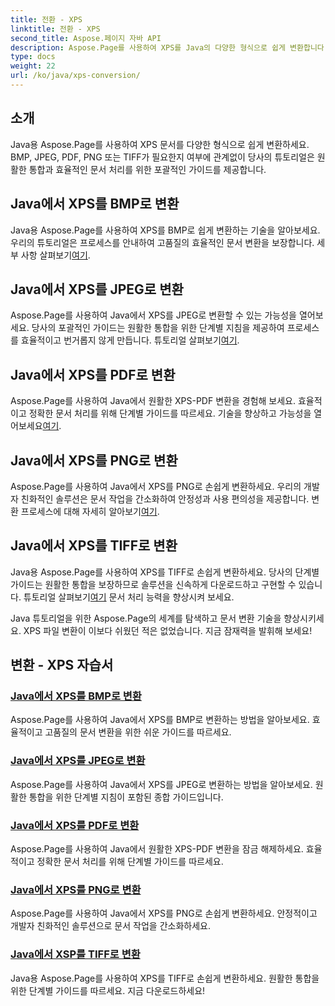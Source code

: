 ```yaml
---
title: 전환 - XPS
linktitle: 전환 - XPS
second_title: Aspose.페이지 자바 API
description: Aspose.Page를 사용하여 XPS를 Java의 다양한 형식으로 쉽게 변환합니다. 정확하고 효율적인 변환을 위한 단계별 가이드를 통해 문서 처리를 향상하세요.
type: docs
weight: 22
url: /ko/java/xps-conversion/
---
```


## 소개

Java용 Aspose.Page를 사용하여 XPS 문서를 다양한 형식으로 쉽게 변환하세요. BMP, JPEG, PDF, PNG 또는 TIFF가 필요한지 여부에 관계없이 당사의 튜토리얼은 원활한 통합과 효율적인 문서 처리를 위한 포괄적인 가이드를 제공합니다.

## Java에서 XPS를 BMP로 변환

 Java용 Aspose.Page를 사용하여 XPS를 BMP로 쉽게 변환하는 기술을 알아보세요. 우리의 튜토리얼은 프로세스를 안내하여 고품질의 효율적인 문서 변환을 보장합니다. 세부 사항 살펴보기[여기](./to-bmp/).

## Java에서 XPS를 JPEG로 변환

Aspose.Page를 사용하여 Java에서 XPS를 JPEG로 변환할 수 있는 가능성을 열어보세요. 당사의 포괄적인 가이드는 원활한 통합을 위한 단계별 지침을 제공하여 프로세스를 효율적이고 번거롭지 않게 만듭니다. 튜토리얼 살펴보기[여기](./to-jpeg/).

## Java에서 XPS를 PDF로 변환

 Aspose.Page를 사용하여 Java에서 원활한 XPS-PDF 변환을 경험해 보세요. 효율적이고 정확한 문서 처리를 위해 단계별 가이드를 따르세요. 기술을 향상하고 가능성을 열어보세요[여기](./to-pdf/).

## Java에서 XPS를 PNG로 변환

 Aspose.Page를 사용하여 Java에서 XPS를 PNG로 손쉽게 변환하세요. 우리의 개발자 친화적인 솔루션은 문서 작업을 간소화하여 안정성과 사용 편의성을 제공합니다. 변환 프로세스에 대해 자세히 알아보기[여기](./to-png/).

## Java에서 XPS를 TIFF로 변환

 Java용 Aspose.Page를 사용하여 XPS를 TIFF로 손쉽게 변환하세요. 당사의 단계별 가이드는 원활한 통합을 보장하므로 솔루션을 신속하게 다운로드하고 구현할 수 있습니다. 튜토리얼 살펴보기[여기](./to-tiff/) 문서 처리 능력을 향상시켜 보세요.

Java 튜토리얼을 위한 Aspose.Page의 세계를 탐색하고 문서 변환 기술을 향상시키세요. XPS 파일 변환이 이보다 쉬웠던 적은 없었습니다. 지금 잠재력을 발휘해 보세요!
## 변환 - XPS 자습서
### [Java에서 XPS를 BMP로 변환](./to-bmp/)
Aspose.Page를 사용하여 Java에서 XPS를 BMP로 변환하는 방법을 알아보세요. 효율적이고 고품질의 문서 변환을 위한 쉬운 가이드를 따르세요.
### [Java에서 XPS를 JPEG로 변환](./to-jpeg/)
Aspose.Page를 사용하여 Java에서 XPS를 JPEG로 변환하는 방법을 알아보세요. 원활한 통합을 위한 단계별 지침이 포함된 종합 가이드입니다.
### [Java에서 XPS를 PDF로 변환](./to-pdf/)
Aspose.Page를 사용하여 Java에서 원활한 XPS-PDF 변환을 잠금 해제하세요. 효율적이고 정확한 문서 처리를 위해 단계별 가이드를 따르세요.
### [Java에서 XPS를 PNG로 변환](./to-png/)
Aspose.Page를 사용하여 Java에서 XPS를 PNG로 손쉽게 변환하세요. 안정적이고 개발자 친화적인 솔루션으로 문서 작업을 간소화하세요.
### [Java에서 XSP를 TIFF로 변환](./to-tiff/)
Java용 Aspose.Page를 사용하여 XPS를 TIFF로 손쉽게 변환하세요. 원활한 통합을 위한 단계별 가이드를 따르세요. 지금 다운로드하세요!
